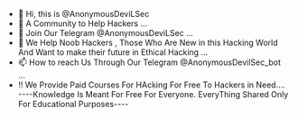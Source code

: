 - 👋 Hi, this is  @AnonymousDeviLSec
- 👀 A Community to Help Hackers  ...
- 🌱 Join Our Telegram @AnonymousDeviLSec ...
- 💞️ We Help Noob Hackers , Those Who Are New in this Hacking World And Want to make their future in Ethical Hacking  ...
- 📫 How to reach Us Through Our Telegram @AnonymousDevilSec_bot ...
- !! We Provide Paid Courses For HAcking For Free To Hackers in Need....
----Knowledge Is Meant For Free For Everyone.
    EveryThing Shared Only For Educational Purposes----
    
    
<!---
AnonymousDeviLSec/AnonymousDeviLSec is a ✨ special ✨ repository because its `README.md` (this file) appears on your GitHub profile.
You can click the Preview link to take a look at your changes.
--->
